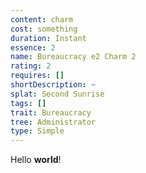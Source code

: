```yaml
---
content: charm
cost: something
duration: Instant
essence: 2
name: Bureaucracy e2 Charm 2
rating: 2
requires: []
shortDescription: ~
splat: Second Sunrise
tags: []
trait: Bureaucracy
tree: Administrator
type: Simple
---
```


Hello **world**!
